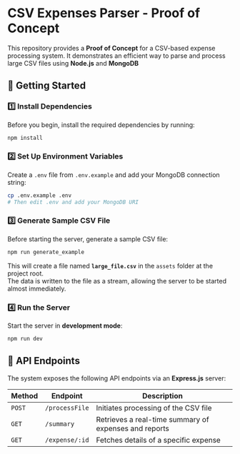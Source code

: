 # CSV Expenses Parser - Proof of Concept

This repository provides a **Proof of Concept** for a CSV-based expense processing system. 
It demonstrates an efficient way to parse and process large CSV files using **Node.js** and **MongoDB**

## 🚀 Getting Started

### 1️⃣ Install Dependencies
Before you begin, install the required dependencies by running:

```bash
npm install
```

### 2️⃣ Set Up Environment Variables
Create a `.env` file from `.env.example` and add your MongoDB connection string:

```bash
cp .env.example .env
# Then edit .env and add your MongoDB URI
```

### 3️⃣ Generate Sample CSV File
Before starting the server, generate a sample CSV file:

```bash
npm run generate_example
```

This will create a file named **`large_file.csv`** in the `assets` folder at the project root.  
The data is written to the file as a stream, allowing the server to be started almost immediately.

### 4️⃣ Run the Server
Start the server in **development mode**:

```bash
npm run dev
```

## 📡 API Endpoints
The system exposes the following API endpoints via an **Express.js** server:

| Method | Endpoint       | Description |
|--------|----------------|-------------|
| `POST` | `/processFile` | Initiates processing of the CSV file |
| `GET`  | `/summary`     | Retrieves a real-time summary of expenses and reports |
| `GET`  | `/expense/:id` | Fetches details of a specific expense |


